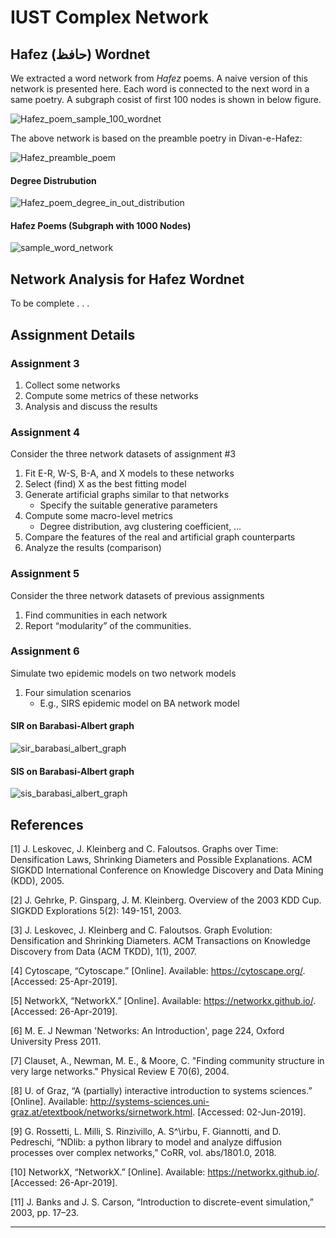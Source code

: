 # IUST Complex Network


## Hafez (حافظ) Wordnet
We extracted a word network from _Hafez_ poems. A naive version of this network is presented here. Each word is connected to the next word in a same poetry. A subgraph cosist of first 100 nodes is shown in below figure.

![Hafez_poem_sample_100_wordnet](docs/img/Hafez_poem_sample_100_wordnet.png)


The above network is based on the preamble poetry in Divan-e-Hafez:


![Hafez_preamble_poem](docs/img/Hafez_preamble_poem.jpg)



#### Degree Distrubution

![Hafez_poem_degree_in_out_distribution](docs/img/Hafez_poem_degree_in_out_distribution.png)


#### Hafez Poems (Subgraph with 1000 Nodes)
![sample_word_network](docs/img/Hafez_wordnet_sample1000.png)

## Network Analysis for Hafez Wordnet
To be complete . . .


## Assignment Details

### Assignment 3
1) Collect some networks
2) Compute some metrics of these networks
3) Analysis and discuss the results

### Assignment 4
Consider the three network datasets of assignment #3

1) Fit E-R, W-S, B-A, and X models to these networks
2) Select (find) X as the best fitting model
3) Generate artificial graphs similar to that networks
    * Specify the suitable generative parameters
4) Compute some macro-level metrics
    * Degree distribution, avg clustering coefficient, …
5) Compare the features of the real and artificial graph counterparts
6) Analyze the results (comparison)


### Assignment 5
Consider the three network datasets of previous assignments
1) Find communities in each network
2) Report “modularity” of the communities.


### Assignment 6

Simulate two epidemic models on two network models
1) Four simulation scenarios
    * E.g., SIRS epidemic model on BA network model

#### SIR on Barabasi-Albert graph    
![sir_barabasi_albert_graph](diffusion/sir_barabasi_albert_graph.png)

#### SIS on Barabasi-Albert graph    
![sis_barabasi_albert_graph](diffusion/sis_barabasi_albert_graph.png)





## References
[1] J. Leskovec, J. Kleinberg and C. Faloutsos. Graphs over Time: Densification Laws, Shrinking Diameters and Possible Explanations. ACM SIGKDD International Conference on Knowledge Discovery and Data Mining (KDD), 2005.

[2] J. Gehrke, P. Ginsparg, J. M. Kleinberg. Overview of the 2003 KDD Cup. SIGKDD Explorations 5(2): 149-151, 2003.

[3] J. Leskovec, J. Kleinberg and C. Faloutsos. Graph Evolution: Densification and Shrinking Diameters. ACM Transactions on Knowledge Discovery from Data (ACM TKDD), 1(1), 2007.

[4] Cytoscape, “Cytoscape.” [Online]. Available: https://cytoscape.org/. [Accessed: 25-Apr-2019].

[5] NetworkX, “NetworkX.” [Online]. Available: https://networkx.github.io/. [Accessed: 26-Apr-2019].

[6] M. E. J Newman 'Networks: An Introduction', page 224, Oxford University Press 2011.

[7] Clauset, A., Newman, M. E., & Moore, C. "Finding community structure in very large networks." Physical Review E 70(6), 2004.

[8]	U. of Graz, “A (partially) interactive introduction to systems sciences.” [Online]. Available: http://systems-sciences.uni-graz.at/etextbook/networks/sirnetwork.html. [Accessed: 02-Jun-2019].

[9]	G. Rossetti, L. Milli, S. Rinzivillo, A. S\^\irbu, F. Giannotti, and D. Pedreschi, “NDlib: a python library to model and analyze diffusion processes over complex networks,” CoRR, vol. abs/1801.0, 2018.

[10]	NetworkX, “NetworkX.” [Online]. Available: https://networkx.github.io/. [Accessed: 26-Apr-2019].

[11]	J. Banks and J. S. Carson, “Introduction to discrete-event simulation,” 2003, pp. 17–23.


***